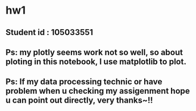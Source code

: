 # hw1
## Student id : 105033551
## Ps: my plotly seems work not so well, so about ploting in this notebook, I use matplotlib to plot.
## Ps: If my data processing technic or have problem when u checking my assigenment hope u can point out directly, very thanks~!!
